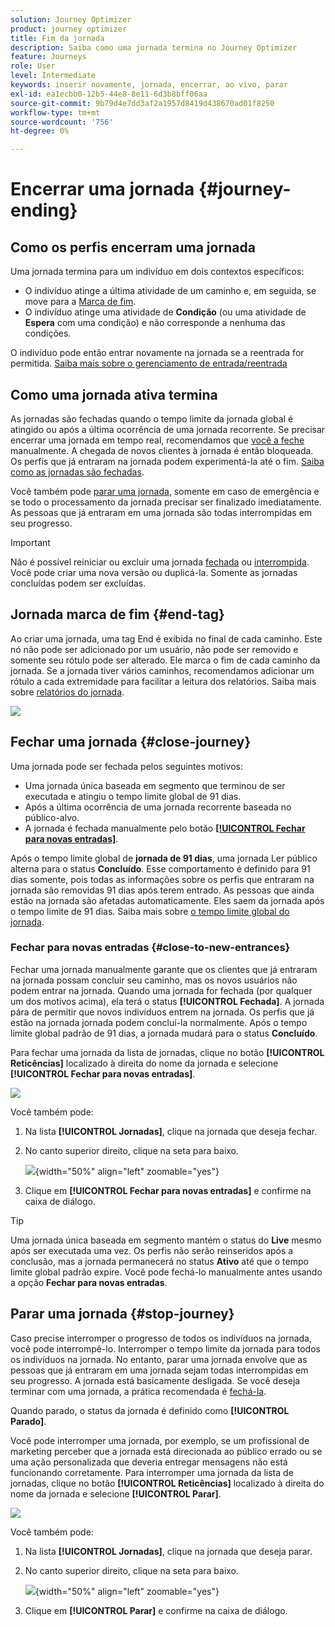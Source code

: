 ```yaml
---
solution: Journey Optimizer
product: journey optimizer
title: Fim da jornada
description: Saiba como uma jornada termina no Journey Optimizer
feature: Journeys
role: User
level: Intermediate
keywords: inserir novamente, jornada, encerrar, ao vivo, parar
exl-id: ea1ecbb0-12b5-44e8-8e11-6d3b8bff06aa
source-git-commit: 9b79d4e7dd3af2a1957d8419d438670ad01f8250
workflow-type: tm+mt
source-wordcount: '756'
ht-degree: 0%

---
```


# Encerrar uma jornada {#journey-ending}

## Como os perfis encerram uma jornada

Uma jornada termina para um indivíduo em dois contextos específicos:

* O indivíduo atinge a última atividade de um caminho e, em seguida, se move para a [Marca de fim](#end-tag).
* O indivíduo atinge uma atividade de **Condição** (ou uma atividade de **Espera** com uma condição) e não corresponde a nenhuma das condições.

O indivíduo pode então entrar novamente na jornada se a reentrada for permitida. [Saiba mais sobre o gerenciamento de entrada/reentrada](../building-journeys/journey-properties.md#entrance)

## Como uma jornada ativa termina

As jornadas são fechadas quando o tempo limite da jornada global é atingido ou após a última ocorrência de uma jornada recorrente. Se precisar encerrar uma jornada em tempo real, recomendamos que [você a feche](#close-to-new-entrances) manualmente. A chegada de novos clientes à jornada é então bloqueada. Os perfis que já entraram na jornada podem experimentá-la até o fim. [Saiba como as jornadas são fechadas](#close-journey).

Você também pode [parar uma jornada](#stop-journey), somente em caso de emergência e se todo o processamento da jornada precisar ser finalizado imediatamente. As pessoas que já entraram em uma jornada são todas interrompidas em seu progresso.

>[!IMPORTANT]
>
>Não é possível reiniciar ou excluir uma jornada [fechada](#close-journey) ou [interrompida](#stop-journey). Você pode criar uma nova versão ou duplicá-la. Somente as jornadas concluídas podem ser excluídas.

## Jornada marca de fim {#end-tag}

Ao criar uma jornada, uma tag End é exibida no final de cada caminho. Este nó não pode ser adicionado por um usuário, não pode ser removido e somente seu rótulo pode ser alterado. Ele marca o fim de cada caminho da jornada. Se a jornada tiver vários caminhos, recomendamos adicionar um rótulo a cada extremidade para facilitar a leitura dos relatórios. Saiba mais sobre [relatórios do jornada](../reports/live-report.md).

![](assets/journey-end.png)

## Fechar uma jornada {#close-journey}

Uma jornada pode ser fechada pelos seguintes motivos:

* Uma jornada única baseada em segmento que terminou de ser executada e atingiu o tempo limite global de 91 dias.
* Após a última ocorrência de uma jornada recorrente baseada no público-alvo.
* A jornada é fechada manualmente pelo botão [**[!UICONTROL Fechar para novas entradas]**](#close-to-new-entrances).

Após o tempo limite global de **jornada de 91 dias**, uma jornada Ler público alterna para o status **Concluído**. Esse comportamento é definido para 91 dias somente, pois todas as informações sobre os perfis que entraram na jornada são removidas 91 dias após terem entrado. As pessoas que ainda estão na jornada são afetadas automaticamente. Eles saem da jornada após o tempo limite de 91 dias.  Saiba mais sobre [o tempo limite global do jornada](../building-journeys/journey-properties.md#global_timeout).

### Fechar para novas entradas {#close-to-new-entrances}

Fechar uma jornada manualmente garante que os clientes que já entraram na jornada possam concluir seu caminho, mas os novos usuários não podem entrar na jornada. Quando uma jornada for fechada (por qualquer um dos motivos acima), ela terá o status **[!UICONTROL Fechada]**. A jornada pára de permitir que novos indivíduos entrem na jornada. Os perfis que já estão na jornada jornada podem concluí-la normalmente. Após o tempo limite global padrão de 91 dias, a jornada mudará para o status **Concluído**.

Para fechar uma jornada da lista de jornadas, clique no botão **[!UICONTROL Reticências]** localizado à direita do nome da jornada e selecione **[!UICONTROL Fechar para novas entradas]**.

![](assets/journey-finish-quick-action.png)

Você também pode:

1. Na lista **[!UICONTROL Jornadas]**, clique na jornada que deseja fechar.
1. No canto superior direito, clique na seta para baixo.

   ![](assets/finish_drop_down_list.png){width="50%" align="left" zoomable="yes"}

1. Clique em **[!UICONTROL Fechar para novas entradas]** e confirme na caixa de diálogo.

>[!TIP]
>
>Uma jornada única baseada em segmento mantém o status do **Live** mesmo após ser executada uma vez. Os perfis não serão reinseridos após a conclusão, mas a jornada permanecerá no status **Ativo** até que o tempo limite global padrão expire. Você pode fechá-lo manualmente antes usando a opção **Fechar para novas entradas**.


## Parar uma jornada {#stop-journey}

Caso precise interromper o progresso de todos os indivíduos na jornada, você pode interrompê-lo. Interromper o tempo limite da jornada para todos os indivíduos na jornada. No entanto, parar uma jornada envolve que as pessoas que já entraram em uma jornada sejam todas interrompidas em seu progresso. A jornada está basicamente desligada. Se você deseja terminar com uma jornada, a prática recomendada é [fechá-la](#close-journey).

Quando parado, o status da jornada é definido como **[!UICONTROL Parado]**.

Você pode interromper uma jornada, por exemplo, se um profissional de marketing perceber que a jornada está direcionada ao público errado ou se uma ação personalizada que deveria entregar mensagens não está funcionando corretamente. Para interromper uma jornada da lista de jornadas, clique no botão **[!UICONTROL Reticências]** localizado à direita do nome da jornada e selecione **[!UICONTROL Parar]**.

![](assets/journey-finish-quick-action.png)

Você também pode:

1. Na lista **[!UICONTROL Jornadas]**, clique na jornada que deseja parar.
1. No canto superior direito, clique na seta para baixo.

   ![](assets/finish_drop_down_list2.png){width="50%" align="left" zoomable="yes"}

1. Clique em **[!UICONTROL Parar]** e confirme na caixa de diálogo.
